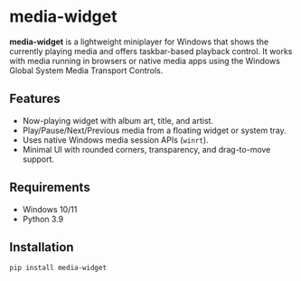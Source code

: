 # media-widget

**media-widget** is a lightweight miniplayer for Windows that shows the currently playing media and offers taskbar-based playback control. It works with media running in browsers or native media apps using the Windows Global System Media Transport Controls.

## Features

- Now-playing widget with album art, title, and artist.
- Play/Pause/Next/Previous media from a floating widget or system tray.
- Uses native Windows media session APIs (`winrt`).
- Minimal UI with rounded corners, transparency, and drag-to-move support.

## Requirements

- Windows 10/11
- Python 3.9

## Installation

```bash
pip install media-widget
